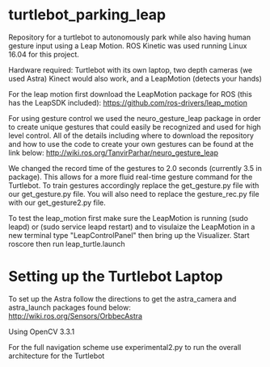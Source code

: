 # turtlebot_parking_leap
Repository for a turtlebot to autonomously park while also having human gesture input using a Leap Motion. ROS Kinetic was used running Linux 16.04 for this project.

Hardware required: Turtlebot with its own laptop, two depth cameras (we used Astra) Kinect would also work, and a LeapMotion (detects your hands)

For the leap motion first download the LeapMotion package for ROS (this has the LeapSDK included):
https://github.com/ros-drivers/leap_motion

For using gesture control we used the neuro_gesture_leap package in order to create unique gestures that could easily be recognized and used for high level control. All of the details including where to download the repository and how to use the code to create your own gestures can be found at the link below:
http://wiki.ros.org/TanvirParhar/neuro_gesture_leap 

We changed the record time of the gestures to 2.0 seconds (currently 3.5 in package). This allows for a more fluid real-time gesture command for the Turtlebot. To train gestures accordingly replace the get_gesture.py file with our get_gesture.py file. You will also need to replace the gesture_rec.py file with our get_gesture2.py file.

To test the leap_motion first make sure the LeapMotion is running (sudo leapd) or (sudo service leapd restart) and to visulaize the LeapMotion in a new terminal type "LeapControlPanel" then bring up the Visualizer. Start roscore then run leap_turtle.launch

# Setting up the Turtlebot Laptop

To set up the Astra follow the directions to get the astra_camera and astra_launch packages found below:
http://wiki.ros.org/Sensors/OrbbecAstra 

Using OpenCV 3.3.1



For the full navigation scheme use experimental2.py to run the overall architecture for the Turtlebot
